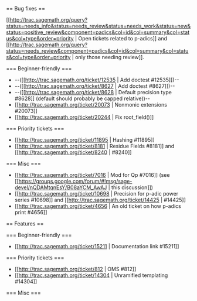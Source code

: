 == Bug fixes ==

[[http://trac.sagemath.org/query?status=needs_info&status=needs_review&status=needs_work&status=new&status=positive_review&component=padics&col=id&col=summary&col=status&col=type&order=priority | Open tickets related to p-adics]] and [[http://trac.sagemath.org/query?status=needs_review&component=padics&col=id&col=summary&col=status&col=type&order=priority | only those needing review]].

=== Beginner-friendly ===

 * --([[http://trac.sagemath.org/ticket/12535 | Add doctest #12535]])--
 * --([[http://trac.sagemath.org/ticket/8627 | Add doctest #8627]])--
 * --([[http://trac.sagemath.org/ticket/8628 | Default precision type #8628]] (default should probably be capped relative))--
 * [[http://trac.sagemath.org/ticket/20073 | Nonmonic extensions #20073]]
 * [[http://trac.sagemath.org/ticket/20244 | Fix root_field()]]

=== Priority tickets ===

 * [[http://trac.sagemath.org/ticket/11895 | Hashing #11895]]
 * [[http://trac.sagemath.org/ticket/8181 | Residue Fields #8181]] and [[http://trac.sagemath.org/ticket/8240 | #8240]]

=== Misc ===

 * [[http://trac.sagemath.org/ticket/7016 | Mod for Qp #7016]] (see [[https://groups.google.com/forum/#!msg/sage-devel/nQDAMtqnEsY/B08aYCM_AwAJ | this discussion]])
 * [[http://trac.sagemath.org/ticket/10698 | Precision for p-adic power series #10698]] and [[http://trac.sagemath.org/ticket/14425 | #14425]]
 * [[http://trac.sagemath.org/ticket/4656 | An old ticket on how p-adics print #4656]]

== Features ==


=== Beginner-friendly ===

 * [[http://trac.sagemath.org/ticket/15211 | Documentation link #15211]]

=== Priority tickets ===

 * [[http://trac.sagemath.org/ticket/812 | OMS #812]]
 * [[http://trac.sagemath.org/ticket/14304 | Unramified templating #14304]]

=== Misc ===
